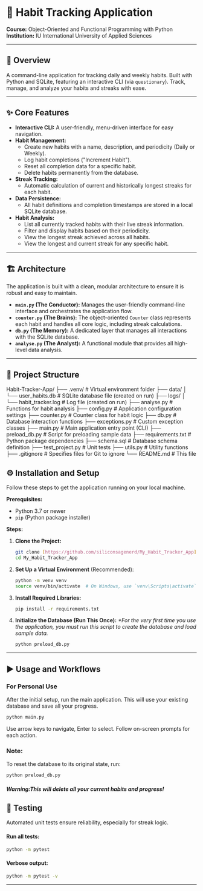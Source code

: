 # 📝 Habit Tracking Application

**Course:** Object-Oriented and Functional Programming with Python  
**Institution:** IU International University of Applied Sciences

---

## 🚀 Overview

A command-line application for tracking daily and weekly habits. Built with Python and SQLite, featuring an interactive CLI (via `questionary`).
Track, manage, and analyze your habits and streaks with ease.

---

## ✨ Core Features

- **Interactive CLI:** A user-friendly, menu-driven interface for easy navigation.
- **Habit Management:**
  - Create new habits with a name, description, and periodicity (Daily or Weekly).
  - Log habit completions ("Increment Habit").
  - Reset all completion data for a specific habit.
  - Delete habits permanently from the database.
- **Streak Tracking:**
  - Automatic calculation of current and historically longest streaks for each habit.
- **Data Persistence:**
  - All habit definitions and completion timestamps are stored in a local SQLite database.
- **Habit Analysis:**
  - List all currently tracked habits with their live streak information.
  - Filter and display habits based on their periodicity.
  - View the longest streak achieved across all habits.
  - View the longest and current streak for any specific habit.

---

## 🏗️ Architecture

The application is built with a clean, modular architecture to ensure it is robust and easy to maintain.

- **`main.py` (The Conductor):** Manages the user-friendly command-line interface and orchestrates the application flow.
- **`counter.py` (The Brains):** The object-oriented `Counter` class represents each habit and handles all core logic, including streak calculations.
- **`db.py` (The Memory):** A dedicated layer that manages all interactions with the SQLite database.
- **`analyse.py` (The Analyst):** A functional module that provides all high-level data analysis.

---

## 📁 Project Structure
Habit-Tracker-App/
├── .venv/                  # Virtual environment folder
├── data/
│   └── user_habits.db      # SQLite database file (created on run)
├── logs/
│   └── habit_tracker.log   # Log file (created on run)
├── analyse.py              # Functions for habit analysis
├── config.py               # Application configuration settings
├── counter.py              # Counter class for habit logic
├── db.py                   # Database interaction functions
├── exceptions.py           # Custom exception classes
├── main.py                 # Main application entry point (CLI)
├── preload_db.py           # Script for preloading sample data
├── requirements.txt        # Python package dependencies
├── schema.sql              # Database schema definition
├── test_project.py         # Unit tests
├── utils.py                # Utility functions
├── .gitignore              # Specifies files for Git to ignore
└── README.md               # This file

## ⚙️ Installation and Setup

Follow these steps to get the application running on your local machine.

**Prerequisites:**
- Python 3.7 or newer
- `pip` (Python package installer)

**Steps:**

1.  **Clone the Project:**
    ```bash
    git clone [https://github.com/siliconsagenerd/My_Habit_Tracker_App](https://github.com/siliconsagenerd/My_Habit_Tracker_App)
    cd My_Habit_Tracker_App
    ```

2.  **Set Up a Virtual Environment** (Recommended):
    ```bash
    python -m venv venv
    source venv/bin/activate  # On Windows, use `venv\Scripts\activate`
    ```

3.  **Install Required Libraries:**
    ```bash
    pip install -r requirements.txt
    ```

4.  **Initialize the Database (Run This Once):**
    *\*For the very first time you use the application, you must run this script to create the database and load sample data.*
    ```bash
    python preload_db.py
    ```

---

## ▶️ Usage and Workflows

### For Personal Use
After the initial setup, run the main application. This will use your existing database and save all your progress.

```bash
python main.py
```
Use arrow keys to navigate, Enter to select.
Follow on-screen prompts for each action.

### Note:
To reset the database to its original state, run:
```bash
python preload_db.py
```
##### Warning:This will delete all your current habits and progress!


## 🧪 Testing
Automated unit tests ensure reliability, especially for streak logic.

#### Run all tests:
```bash
python -m pytest
```
#### Verbose output:
```bash
python -m pytest -v
``` 
<hr></hr>

